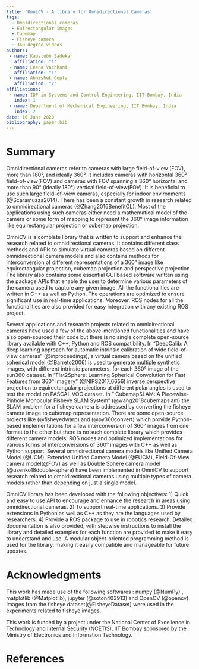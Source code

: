 ```yaml
---
title: 'OmniCV - A library for Omnidirectional Cameras'
tags:
  - Omnidirectional cameras
  - Euirectangular images
  - Cubemap
  - Fisheye camera
  - 360 degree videos
authors:
 - name: Kaustubh Sadekar
   affiliation: "1"
 - name: Leena Vachhani
   affiliation: "1"
 - name: Abhishek Gupta
   affiliation: "2"
affiliations:
 - name: IDP in Systems and Control Engineering, IIT Bombay, India
   index: 1
 - name: Department of Mechanical Engineering, IIT Bombay, India
   index: 2
date: 10 June 2020
bibliography: paper.bib
---
```


# Summary 
Omnidirectional cameras refer to cameras with large field-of-view (FOV), more than 180°, and ideally 360°. It includes cameras with horizontal 360° field-of-view(FOV) and cameras with FOV spanning a 360° horizontal and more than 90° (ideally 180°) vertical field-of-view(FOV). It is beneficial to use such large field-of-view cameras, especially for indoor environments (@Scaramuzza2014). There has been a constant growth in research related to omnidirectional cameras (@Zhang2016BenefitOL). Most of the applications using such cameras either need a mathematical model of the camera or some form of mapping to represent the 360° image information like equirectangular projection or cubemap projection.

OmniCV is a complete library that is written to support and enhance the research related to omnidirectional cameras. It contains different class methods and APIs to simulate virtual cameras based on different omnidirectional camera models and also contains methods for interconversion of different representations of a 360° image like equirectangular projection, cubemap projection and perspective projection. The library also contains some essential GUI based software written using the package APIs that enable the user to determine various parameters of the camera used to capture any given image. All the functionalities are written in C++ as well as Python. The operations are optimized to ensure significant use in real-time applications. Moreover, ROS nodes for all the functionalities are also provided for easy integration with any existing ROS project. 

Several applications and research projects related to omnidirectional cameras have used a few of the above-mentioned functionalities and have also open-sourced their code but there is no single complete open-source library available with C++, Python and ROS compatibility. In “DeepCalib: A deep learning approach for automatic intrinsic calibration of wide field-of-view cameras” (@inproceedings), a virtual camera based on the unified spherical model (@Barreto2006) is used to generate multiple synthetic images, with different intrinsic parameters, for each 360° image of the sun360 dataset. In “Flat2Sphere: Learning Spherical Convolution for Fast Features from 360° Imagery” (@NIPS2017_6656) inverse perspective projection to equirectangular projections at different polar angles is used to test the model on PASCAL VOC dataset. In ” CubemapSLAM: A Piecewise-Pinhole Monocular Fisheye SLAM System” (@wang2018cubemapslam) the SLAM problem for a fisheye camera is addressed by converting the fisheye camera image to cubemap representation. There are some open-source projects like (@fisheyedwarp) and (@py360convert) which provide Python-based implementations for a few interconversion of 360° images from one format to the other but there is no such complete library which provides different camera models, ROS nodes and optimized implementations for various forms of interconversions of 360° images with C++ as well as Python support. Several omnidirectional camera models like Unified Camera Model (@UCM), Extended Unified Camera Model (@EUCM), Field-Of-View camera model(@FOV) as well as Double Sphere camera model (@usenko18double-sphere) have been implemented in OmniCV to support research related to omnidirectional cameras using multiple types of camera models rather than depending on just a single model.

OmniCV library has been developed with the following objectives: 1) Quick and easy to use API to encourage and enhance the research in areas using omnidirectional cameras. 2) To support real-time applications. 3) Provide extensions in Python as well as C++ as they are the languages used by researchers. 4) Provide a ROS package to use in robotics research. 
Detailed documentation is also provided, with stepwise instructions to install the library and detailed examples for each function are provided to make it easy to understand and use. A modular object-oriented programming method is used for the library, making it easily compatible and manageable for future updates. 

# Acknowledgments 
This work has made use of the following softwares : 
numpy (@NumPy) , matplotlib (@Matplotlib), jupyter (@soton403913) and OpenCV (@opencv).
Images from the fisheye dataset(@FisheyeDataset) were used in the experiments related to fisheye images.

This work is funded by a project under the National Center of Excellence in Technology and Internal Security (NCETIS), IIT Bombay sponsored by the Ministry of Electronics and Information Technology.

# References

